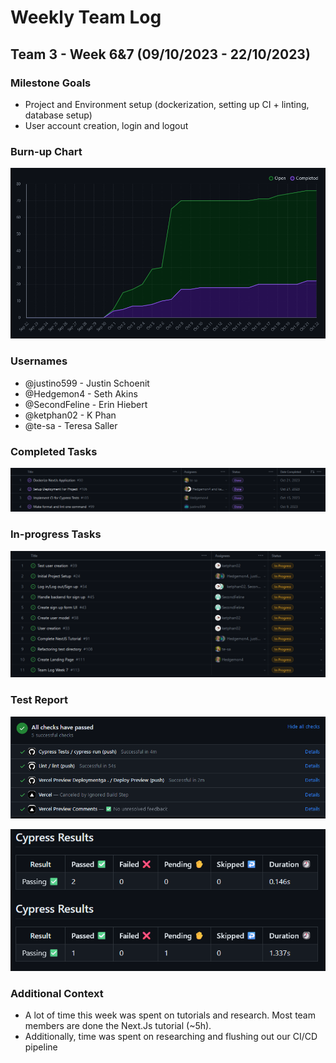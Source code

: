 # Weekly Team Log

## Team 3 - Week 6&7 (09/10/2023 - 22/10/2023)

### Milestone Goals
  
-   Project and Environment setup (dockerization, setting up CI + linting, database setup)
-   User account creation, login and logout

### Burn-up Chart

![](imgs/burnup-week-7.png)

### Usernames

-   @justino599 - Justin Schoenit
-   @Hedgemon4 - Seth Akins
-   @SecondFeline - Erin Hiebert
-   @ketphan02 - K Phan
-   @te-sa - Teresa Saller

### Completed Tasks

![](imgs/completed-week-7.png)

### In-progress Tasks

![](imgs/in-progress-week-7.png)

### Test Report

![](imgs/github-actions-week-7.png)

![](imgs/cypress-tests-week-7.png)

### Additional Context

- A lot of time this week was spent on tutorials and research. Most team members are done the Next.Js tutorial (~5h).
- Additionally, time was spent on researching and flushing out our CI/CD pipeline
